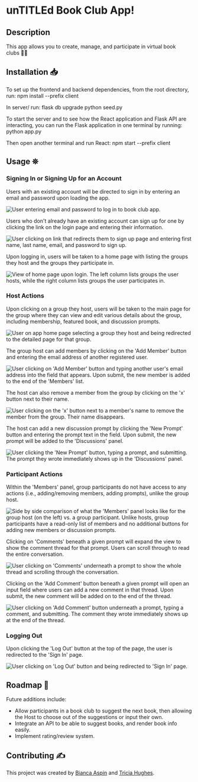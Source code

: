# unTITLEd Book Club App!

## Description

This app allows you to create, manage, and participate in virtual book clubs 📖💬

## Installation 📥

To set up the frontend and backend dependencies, from the root directory, run:
npm install --prefix client

In server/ run:
flask db upgrade
python seed.py

To start the server and to see how the React application and Flask API are interacting, you can run the Flask application in one terminal by running:
python app.py

Then open another terminal and run React:
npm start --prefix client

## Usage ⛯

### Signing In or Signing Up for an Account

Users with an existing account will be directed to sign in by entering an email and password upon loading the app.

![User entering email and password to log in to book club app.](https://github.com/triciahughes/project-untitled/blob/main/assets/signin.gif)

Users who don't already have an existing account can sign up for one by clicking the link on the login page and entering their information.

![User clicking on link that redirects them to sign up page and entering first name, last name, email, and password to sign up.](https://github.com/triciahughes/project-untitled/blob/main/assets/signup.gif)

Upon logging in, users will be taken to a home page with listing the groups they host and the groups they participate in.

![View of home page upon login. The left column lists groups the user hosts, while the right column lists groups the user participates in.](https://github.com/triciahughes/project-untitled/blob/main/assets/Home%20Page.png)

### Host Actions

Upon clicking on a group they host, users will be taken to the main page for the group where they can view and edit various details about the group, including membership, featured book, and discussion prompts.

![User on app home page selecting a group they host and being redirected to the detailed page for that group.](https://github.com/triciahughes/project-untitled/blob/main/assets/hostpage.gif)

The group host can add members by clicking on the 'Add Member' button and entering the email address of another registered user.

![User clicking on 'Add Member' button and typing another user's email address into the field that appears. Upon submit, the new member is added to the end of the 'Members' list.](https://github.com/triciahughes/project-untitled/blob/main/assets/addmember.gif)

The host can also remove a member from the group by clicking on the 'x' button next to their name.

![User clicking on the 'x' button next to a member's name to remove the member from the group. Their name disappears.](https://github.com/triciahughes/project-untitled/blob/main/assets/removeMember.gif)

The host can add a new discussion prompt by clicking the 'New Prompt' button and entering the prompt text in the field. Upon submit, the new prompt will be added to the 'Discussions' panel.

![User clicking the 'New Prompt' button, typing a prompt, and submitting. The prompt they wrote immediately shows up in the 'Discussions' panel.](https://github.com/triciahughes/project-untitled/blob/main/assets/addprompt.gif)

### Participant Actions

Within the 'Members' panel, group participants do not have access to any actions (i.e., adding/removing members, adding prompts), unlike the group host.

![Side by side comparison of what the 'Members' panel looks like for the group host (on the left) vs. a group participant. Unlike hosts, group participants have a read-only list of members and no additional buttons for adding new members or discussion prompts.](https://github.com/triciahughes/project-untitled/blob/main/assets/Comparison.jpg)

Clicking on 'Comments' beneath a given prompt will expand the view to show the comment thread for that prompt. Users can scroll through to read the entire conversation.

![User clicking on 'Comments' underneath a prompt to show the whole thread and scrolling through the conversation.](https://github.com/triciahughes/project-untitled/blob/main/assets/viewcomments.gif)

Clicking on the 'Add Comment' button beneath a given prompt will open an input field where users can add a new comment in that thread. Upon submit, the new comment will be added on to the end of the thread.

![User clicking on 'Add Comment' button underneath a prompt, typing a comment, and submitting. The comment they wrote immediately shows up at the end of the thread.](https://github.com/triciahughes/project-untitled/blob/main/assets/addcomment.gif)

### Logging Out

Upon clicking the 'Log Out' button at the top of the page, the user is redirected to the 'Sign In' page.

![User clicking on 'Log Out' button and being redirected to 'Sign In' page.](https://github.com/triciahughes/project-untitled/blob/main/assets/logout.gif)

## Roadmap 📍

Future additions include:
- Allow participants in a book club to suggest the next book, then allowing the Host to choose out of the suggestions or input their own.
- Integrate an API to be able to suggest books, and render book info easily.
- Implement rating/review system.

## Contributing ✍️

This project was created by [Bianca Aspin](https://github.com/baspin94) and [Tricia Hughes](https://github.com/triciahughes).

